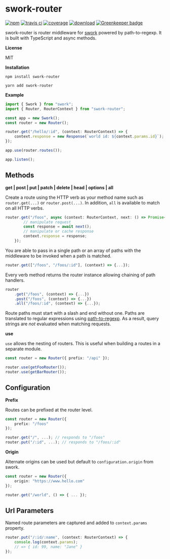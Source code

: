 # swork-router

[![npm](https://img.shields.io/npm/v/swork-router)](https://www.npmjs.com/package/swork-router) [![travis ci](https://travis-ci.org/justin-lee-collins/swork-router.svg?branch=master)](https://travis-ci.org/justin-lee-collins/swork-router.svg?branch=master) [![coverage](https://img.shields.io/coveralls/github/justin-lee-collins/swork-router)](https://img.shields.io/coveralls/github/justin-lee-collins/swork-router) [![download](https://img.shields.io/npm/dw/swork-router)](https://img.shields.io/npm/dw/swork-router) [![Greenkeeper badge](https://badges.greenkeeper.io/justin-lee-collins/swork-router.svg)](https://greenkeeper.io/)

swork-router is router middleware for [swork](https://www.npmjs.com/package/swork) powered by path-to-regexp. It is built with TypeScript and async methods.

**License** 

MIT

**Installation**

`npm install swork-router`

`yarn add swork-router`

**Example**

```ts
import { Swork } from "swork";
import { Router, RouterContext } from "swork-router";

const app = new Swork();
const router = new Router();

router.get("/hello/:id", (context: RouterContext) => {
    context.response = new Response(`world id: ${context.params.id}`);
});

app.use(router.routes());

app.listen();
```

## Methods

**get | post | put | patch | delete | head | options | all**

Create a route using the HTTP verb as your method name such as `router.get(...)` or `router.post(...)`. In addition, `all` is available to match on all HTTP verbs.

```ts
router.get("/foos", async (context: RouterContext, next: () => Promise<void>) => {
        // manipulate request
        const response = await next();
        // manipulate or cache response
        context.response = response;
    });
```

You are able to pass in a single path or an array of paths with the middleware to be invoked when a path is matched.

```ts
router.get(["/foos", "/foos/:id"], (context) => {...});
```

Every verb method returns the router instance allowing chaining of path handlers.

```ts
router
    .get("/foos", (context) => {...})
    .post("/foos", (context) => {...})
    .all("/foos/:id", (context) => {...});
```

Route paths must start with a slash and end without one. Paths are translated to regular expressions using [path-to-regexp](https://www.npmjs.com/package/path-to-regexp). As a result, query strings are *not* evaluated when matching requests.

**use**

`use` allows the nesting of routers. This is useful when building a routes in a separate module.

```ts
const router = new Router({ prefix: "/api" });

router.use(getFooRouter());
router.use(getBarRouter());
```

## Configuration

**Prefix**

Routes can be prefixed at the router level.

```ts
const router = new Router({
    prefix: "/foos"
});

router.get("/", ...); // responds to "/foos"
router.put("/:id", ...); // responds to "/foos/:id"
```

**Origin**

Alternate origins can be used but default to `configuration.origin` from swork.

```ts
const router = new Router({
    origin: "https://www.hello.com"
});

router.get("/world", () => { ... });
```

## Url Parameters

Named route parameters are captured and added to `context.params` property.

```ts
router.put("/:id/:name", (context: RouterContext) => {
    console.log(context.params);
    // => { id: 99, name: "Jane" }
});
```
